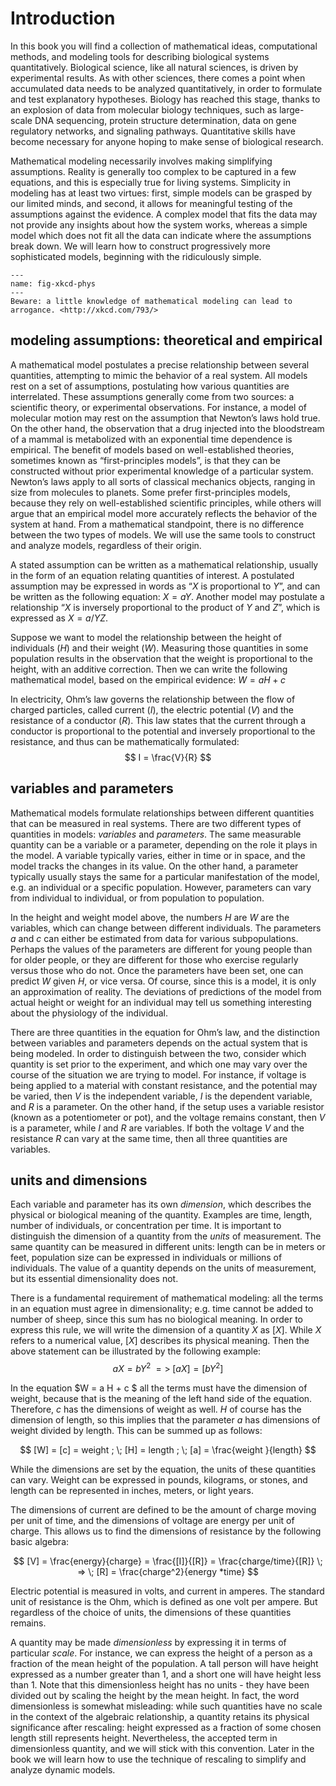 
# Introduction


In this book you will find a collection of mathematical ideas, computational methods, and modeling tools for describing biological systems quantitatively. Biological science, like all natural sciences, is driven by experimental results. As with other sciences, there comes a point when accumulated data needs to be analyzed quantitatively, in order to formulate and test explanatory hypotheses. Biology has reached this stage, thanks to an explosion of data from molecular biology techniques, such as large-scale DNA sequencing, protein structure determination, data on gene regulatory networks, and signaling pathways. Quantitative skills have become necessary for anyone hoping to make sense of biological research.

Mathematical modeling necessarily involves making simplifying assumptions. Reality is generally too complex to be captured in a few equations, and this is especially true for living systems. Simplicity in modeling has at least two virtues: first, simple models can be grasped by our limited minds, and second, it allows for meaningful testing of the assumptions against the evidence. A complex model that fits the data may not provide any insights about how the system works, whereas a simple model which does not fit all the data can indicate where the assumptions break down. We will learn how to construct progressively more sophisticated models, beginning with the ridiculously simple.


```{figure} images/physicists_xkcd.png
---
name: fig-xkcd-phys
---
Beware: a little knowledge of mathematical modeling can lead to
arrogance. <http://xkcd.com/793/>
```

## modeling assumptions: theoretical and empirical

A mathematical model postulates a precise relationship between several quantities, attempting to mimic the behavior of a real system. All models rest on a set of assumptions, postulating how various quantities are interrelated. These assumptions generally come from two sources: a scientific theory, or experimental observations. For instance, a model of molecular motion may rest on the assumption that Newton’s laws hold true. On the other hand, the observation that a drug injected into the bloodstream of a mammal is metabolized with an exponential time dependence is empirical. The benefit of models based on well-established theories, sometimes known as “first-principles models”, is that they can be constructed without prior experimental knowledge of a particular system. Newton’s laws apply to all sorts of classical mechanics objects, ranging in size from molecules to planets. Some prefer first-principles models, because they rely on well-established scientific principles, while others will argue that an empirical model more accurately reflects the behavior of the system at hand. From a mathematical standpoint, there is no difference between the two types of models. We will use the
same tools to construct and analyze models, regardless of their origin.

A stated assumption can be written as a mathematical relationship,
usually in the form of an equation relating quantities of interest. A postulated assumption may be expressed in words as “$X$ is proportional to $Y$”, and can be written as the following equation: $X = aY$. Another model may postulate a relationship “$X$ is inversely proportional to the product of $Y$ and $Z$”, which is expressed as  $X = a/YZ$.

Suppose we want to model the relationship between the height of
individuals ($H$) and their weight ($W$). Measuring those quantities in some population results in the observation that the weight is proportional to the height, with an additive correction. Then we can write the following mathematical model, based on the empirical evidence: $W = a H + c$

In electricity, Ohm’s law governs the relationship between the flow of charged particles, called current ($I$), the electric potential ($V$) and the resistance of a conductor ($R$). This law states that the current through a conductor is proportional to the potential and inversely proportional to the resistance, and thus can be mathematically formulated: 
$$
I = \frac{V}{R}
$$

## variables and parameters

Mathematical models formulate relationships between different quantities that can be measured in real systems. There are two different types of quantities in models: *variables* and *parameters*. The same measurable quantity can be a variable or a parameter, depending on the role it plays in the model. A variable typically varies, either in time or in space, and the model tracks the changes in its value. On the other hand, a parameter typically usually stays the same for a particular manifestation of the model, e.g. an individual or a specific population. However, parameters can vary from individual to individual, or from
population to population.

In the height and weight model above, the numbers $H$ are $W$ are the variables, which can change between different individuals. The
parameters $a$ and $c$ can either be estimated from data for various subpopulations. Perhaps the values of the parameters are different for young people than for older people, or they are different for those who exercise regularly versus those who do not. Once the parameters have been set, one can predict $W$ given $H$, or vice versa. Of course, since this is a model, it is only an approximation of reality. The deviations of predictions of the model from actual height or weight for an individual may tell us something interesting about the physiology of the individual.

There are three quantities in the equation for Ohm’s law, and the
distinction between variables and parameters depends on the actual
system that is being modeled. In order to distinguish between the two, consider which quantity is set prior to the experiment, and which one may vary over the course of the situation we are trying to model. For instance, if voltage is being applied to a material with constant resistance, and the potential may be varied, then $V$ is the independent variable, $I$ is the dependent variable, and $R$ is a parameter. On the other hand, if the setup uses a variable resistor (known as a potentiometer or pot), and the voltage remains constant, then $V$ is a parameter, while $I$ and $R$ are variables. If both the voltage $V$ and the resistance $R$ can vary at the same time, then all three quantities are variables.

## units and dimensions

Each variable and parameter has its own *dimension*, which describes the physical or biological meaning of the quantity. Examples are time, length, number of individuals, or concentration per time. It is important to distinguish the dimension of a quantity from the *units* of measurement. The same quantity can be measured in different units: length can be in meters or feet, population size can be expressed in individuals or millions of individuals. The value of a quantity depends on the units of measurement, but its essential dimensionality does not.

There is a fundamental requirement of mathematical modeling: all the terms in an equation must agree in dimensionality; e.g. time cannot be added to number of sheep, since this sum has no biological meaning. In order to express this rule, we will write the dimension of a quantity $X$ as $[X]$. While $X$ refers to a numerical value, $[X]$ describes its physical meaning. Then the above statement can be illustrated by the following example: 
$$
aX = bY^2 \; => \; [aX] = [bY^2]
$$

In the equation $W = a H + c $ all the terms must have the dimension of weight, because that is the meaning of the left hand side of the equation. Therefore, $c$ has the dimensions of weight as well. $H$ of course has the dimension of length, so this implies that the parameter $a$ has dimensions of weight divided by length. This can be summed up as follows:

$$
[W] = [c] = weight ; \; [H] = length ; \; [a] = \frac{weight }{length}
$$

While the dimensions are set by the equation, the units of these
quantities can vary. Weight can be expressed in pounds, kilograms, or stones, and length can be represented in inches, meters, or light years.

The dimensions of current are defined to be the amount of charge moving per unit of time, and the dimensions of voltage are energy per unit of charge. This allows us to find the dimensions of resistance by the following basic algebra:

$$
[V] = \frac{energy}{charge} = \frac{[I]}{[R]} = \frac{charge/time}{[R]} \; => \; [R] = \frac{charge^2}{energy *time}
$$

Electric potential is measured in volts, and current in amperes. The standard unit of resistance is the Ohm, which is defined as one volt per ampere. But regardless of the choice of units, the dimensions of these quantities remains.

A quantity may be made *dimensionless* by expressing it in terms of particular *scale*. For instance, we can express the height of a person as a fraction of the mean height of the population. A tall person will have height expressed as a number greater than 1, and a short one will have height less than 1. Note that this dimensionless height has no units - they have been divided out by scaling the height by the mean height. In fact, the word dimensionless is somewhat misleading: while such quantities have no scale in the context of the algebraic relationship, a quantity retains its physical significance after rescaling: height expressed as a fraction of some chosen length still represents height. Nevertheless, the accepted term in dimensionless quantity, and we will stick with this convention. Later in the book we will learn how to use the technique of rescaling to simplify and analyze
dynamic models.